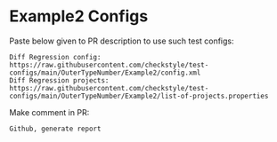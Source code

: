 # Example2 Configs
Paste below given to PR description to use such test configs:
```
Diff Regression config: https://raw.githubusercontent.com/checkstyle/test-configs/main/OuterTypeNumber/Example2/config.xml
Diff Regression projects: https://raw.githubusercontent.com/checkstyle/test-configs/main/OuterTypeNumber/Example2/list-of-projects.properties
```
Make comment in PR:
```
Github, generate report
```

